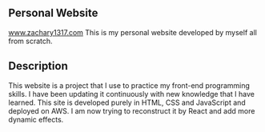 ## Personal Website
www.zachary1317.com
This is my personal website developed by myself all from scratch. 

## Description
This website is a project that I use to practice my front-end programming skills. I have been updating it continuously with new knowledge that I have learned. This site is developed purely in HTML, CSS and JavaScript and deployed on AWS. I am now trying to reconstruct it by React and add more dynamic effects.
